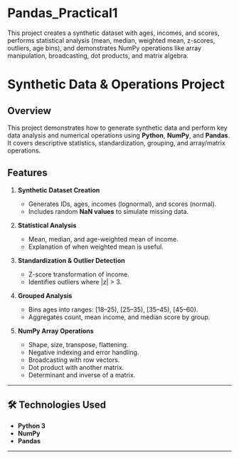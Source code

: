 # Pandas_Practical1
This project creates a synthetic dataset with ages, incomes, and scores, performs statistical analysis (mean, median, weighted mean, z-scores, outliers, age bins), and demonstrates NumPy operations like array manipulation, broadcasting, dot products, and matrix algebra.
# Synthetic Data & Operations Project

##  Overview
This project demonstrates how to generate synthetic data and perform key data analysis and numerical operations using **Python**, **NumPy**, and **Pandas**.  
It covers descriptive statistics, standardization, grouping, and array/matrix operations.
##  Features
1. **Synthetic Dataset Creation**
   - Generates IDs, ages, incomes (lognormal), and scores (normal).
   - Includes random **NaN values** to simulate missing data.

2. **Statistical Analysis**
   - Mean, median, and age-weighted mean of income.
   - Explanation of when weighted mean is useful.

3. **Standardization & Outlier Detection**
   - Z-score transformation of income.
   - Identifies outliers where |z| > 3.

4. **Grouped Analysis**
   - Bins ages into ranges: [18–25), [25–35), [35–45), [45–60).
   - Aggregates count, mean income, and median score by group.

5. **NumPy Array Operations**
   - Shape, size, transpose, flattening.
   - Negative indexing and error handling.
   - Broadcasting with row vectors.
   - Dot product with another matrix.
   - Determinant and inverse of a matrix.

---

## 🛠️ Technologies Used
- **Python 3**
- **NumPy**
- **Pandas**

---
